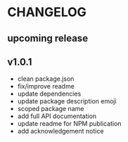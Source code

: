 # CHANGELOG

## upcoming release

## v1.0.1

- clean package.json
- fix/improve readme
- update dependencies
- update package description emoji
- scoped package name
- add full API documentation
- update readme for NPM publication
- add acknowledgement notice
